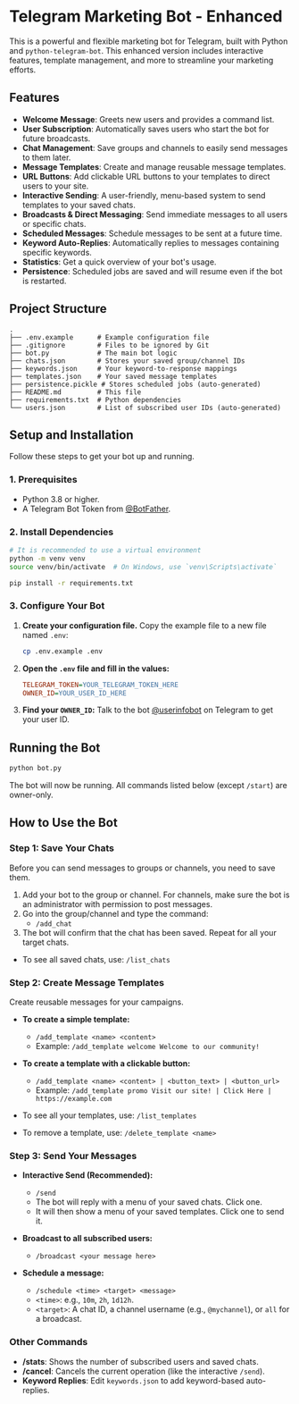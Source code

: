 # Telegram Marketing Bot - Enhanced

This is a powerful and flexible marketing bot for Telegram, built with Python and `python-telegram-bot`. This enhanced version includes interactive features, template management, and more to streamline your marketing efforts.

## Features

*   **Welcome Message**: Greets new users and provides a command list.
*   **User Subscription**: Automatically saves users who start the bot for future broadcasts.
*   **Chat Management**: Save groups and channels to easily send messages to them later.
*   **Message Templates**: Create and manage reusable message templates.
*   **URL Buttons**: Add clickable URL buttons to your templates to direct users to your site.
*   **Interactive Sending**: A user-friendly, menu-based system to send templates to your saved chats.
*   **Broadcasts & Direct Messaging**: Send immediate messages to all users or specific chats.
*   **Scheduled Messages**: Schedule messages to be sent at a future time.
*   **Keyword Auto-Replies**: Automatically replies to messages containing specific keywords.
*   **Statistics**: Get a quick overview of your bot's usage.
*   **Persistence**: Scheduled jobs are saved and will resume even if the bot is restarted.

## Project Structure

```
.
├── .env.example      # Example configuration file
├── .gitignore        # Files to be ignored by Git
├── bot.py            # The main bot logic
├── chats.json        # Stores your saved group/channel IDs
├── keywords.json     # Your keyword-to-response mappings
├── templates.json    # Your saved message templates
├── persistence.pickle # Stores scheduled jobs (auto-generated)
├── README.md         # This file
├── requirements.txt  # Python dependencies
└── users.json        # List of subscribed user IDs (auto-generated)
```

## Setup and Installation

Follow these steps to get your bot up and running.

### 1. Prerequisites

*   Python 3.8 or higher.
*   A Telegram Bot Token from [@BotFather](https://t.me/BotFather).

### 2. Install Dependencies

```bash
# It is recommended to use a virtual environment
python -m venv venv
source venv/bin/activate  # On Windows, use `venv\Scripts\activate`

pip install -r requirements.txt
```

### 3. Configure Your Bot

1.  **Create your configuration file.** Copy the example file to a new file named `.env`:
    ```bash
    cp .env.example .env
    ```
2.  **Open the `.env` file and fill in the values:**
    ```ini
    TELEGRAM_TOKEN=YOUR_TELEGRAM_TOKEN_HERE
    OWNER_ID=YOUR_USER_ID_HERE
    ```
3.  **Find your `OWNER_ID`:** Talk to the bot [@userinfobot](https://t.me/userinfobot) on Telegram to get your user ID.

## Running the Bot

```bash
python bot.py
```
The bot will now be running. All commands listed below (except `/start`) are owner-only.

## How to Use the Bot

### Step 1: Save Your Chats

Before you can send messages to groups or channels, you need to save them.
1.  Add your bot to the group or channel. For channels, make sure the bot is an administrator with permission to post messages.
2.  Go into the group/channel and type the command:
    *   `/add_chat`
3.  The bot will confirm that the chat has been saved. Repeat for all your target chats.
*   To see all saved chats, use: `/list_chats`

### Step 2: Create Message Templates

Create reusable messages for your campaigns.

*   **To create a simple template:**
    *   `/add_template <name> <content>`
    *   Example: `/add_template welcome Welcome to our community!`

*   **To create a template with a clickable button:**
    *   `/add_template <name> <content> | <button_text> | <button_url>`
    *   Example: `/add_template promo Visit our site! | Click Here | https://example.com`

*   To see all your templates, use: `/list_templates`
*   To remove a template, use: `/delete_template <name>`

### Step 3: Send Your Messages

*   **Interactive Send (Recommended):**
    *   `/send`
    *   The bot will reply with a menu of your saved chats. Click one.
    *   It will then show a menu of your saved templates. Click one to send it.

*   **Broadcast to all subscribed users:**
    *   `/broadcast <your message here>`

*   **Schedule a message:**
    *   `/schedule <time> <target> <message>`
    *   `<time>`: e.g., `10m`, `2h`, `1d12h`.
    *   `<target>`: A chat ID, a channel username (e.g., `@mychannel`), or `all` for a broadcast.

### Other Commands

*   **/stats**: Shows the number of subscribed users and saved chats.
*   **/cancel**: Cancels the current operation (like the interactive `/send`).
*   **Keyword Replies**: Edit `keywords.json` to add keyword-based auto-replies.
```
